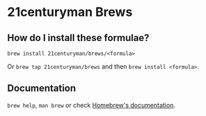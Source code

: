 # 21centuryman Brews

## How do I install these formulae?

`brew install 21centuryman/brews/<formula>`

Or `brew tap 21centuryman/brews` and then `brew install <formula>`.

## Documentation

`brew help`, `man brew` or check [Homebrew's documentation](https://docs.brew.sh).
